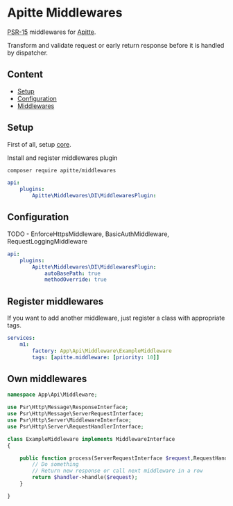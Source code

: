# Apitte Middlewares

[PSR-15](https://www.php-fig.org/psr/psr-15/) middlewares for [Apitte](https://github.com/apitte/core).

Transform and validate request or early return response before it is handled by dispatcher.

## Content

- [Setup](#setup)
- [Configuration](#configuration)
- [Middlewares](#middlewares)

## Setup

First of all, setup [core](https://github.com/apitte/core).

Install and register middlewares plugin

```bash
composer require apitte/middlewares
```

```yaml
api:
    plugins: 
        Apitte\Middlewares\DI\MiddlewaresPlugin:
```

## Configuration

TODO - EnforceHttpsMiddleware, BasicAuthMiddleware, RequestLoggingMiddleware

```yaml
api:
    plugins: 
        Apitte\Middlewares\DI\MiddlewaresPlugin:
            autoBasePath: true
            methodOverride: true
```

## Register middlewares

If you want to add another middleware, just register a class with appropriate tags.

```yaml
services:
    m1: 
        factory: App\Api\Middleware\ExampleMiddleware
        tags: [apitte.middleware: [priority: 10]]
```

## Own middlewares

```php
namespace App\Api\Middleware;

use Psr\Http\Message\ResponseInterface;
use Psr\Http\Message\ServerRequestInterface;
use Psr\Http\Server\MiddlewareInterface;
use Psr\Http\Server\RequestHandlerInterface;

class ExampleMiddleware implements MiddlewareInterface
{

    public function process(ServerRequestInterface $request,RequestHandlerInterface $handler) : ResponseInterface {
    	// Do something
    	// Return new response or call next middleware in a row
    	return $handler->handle($request);
    }

}
```
